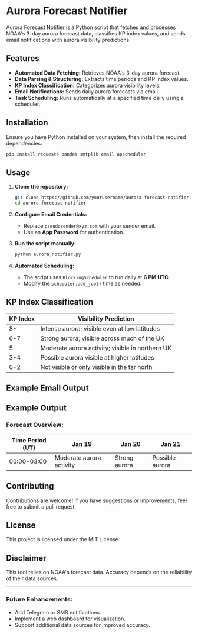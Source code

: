 # Aurora Forecast Notifier

Aurora Forecast Notifier is a Python script that fetches and processes NOAA's 3-day aurora forecast data, classifies KP index values, and sends email notifications with aurora visibility predictions.

## Features

- **Automated Data Fetching:** Retrieves NOAA's 3-day aurora forecast.
- **Data Parsing & Structuring:** Extracts time periods and KP index values.
- **KP Index Classification:** Categorizes aurora visibility levels.
- **Email Notifications:** Sends daily aurora forecasts via email.
- **Task Scheduling:** Runs automatically at a specified time daily using a scheduler.

## Installation

Ensure you have Python installed on your system, then install the required dependencies:

```bash
pip install requests pandas smtplib email apscheduler
```

## Usage

1. **Clone the repository:**
    ```bash
    git clone https://github.com/yourusername/aurora-forecast-notifier.git
    cd aurora-forecast-notifier
    ```

2. **Configure Email Credentials:**
    - Replace `pseudosender@xyz.com` with your sender email.
    - Use an **App Password** for authentication.

3. **Run the script manually:**
    ```bash
    python aurora_notifier.py
    ```

4. **Automated Scheduling:**
    - The script uses `BlockingScheduler` to run daily at **6 PM UTC**.
    - Modify the `scheduler.add_job()` time as needed.

## KP Index Classification

| KP Index | Visibility Prediction |
|----------|-----------------------|
| 8+       | Intense aurora; visible even at low latitudes |
| 6-7      | Strong aurora; visible across much of the UK |
| 5        | Moderate aurora activity; visible in northern UK |
| 3-4      | Possible aurora visible at higher latitudes |
| 0-2      | Not visible or only visible in the far north |

## Example Email Output

## Example Output

### Forecast Overview:

| Time Period (UT) | Jan 19              | Jan 20              | Jan 21              |
|------------------|---------------------|---------------------|---------------------|
| 00:00-03:00      | Moderate aurora activity | Strong aurora        | Possible aurora      |


## Contributing

Contributions are welcome! If you have suggestions or improvements, feel free to submit a pull request.

## License

This project is licensed under the MIT License.

## Disclaimer

This tool relies on NOAA's forecast data. Accuracy depends on the reliability of their data sources.

---

### Future Enhancements:
- Add Telegram or SMS notifications.
- Implement a web dashboard for visualization.
- Support additional data sources for improved accuracy.
